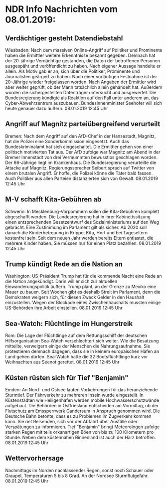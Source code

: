 # NDR Info Nachrichten vom 08.01.2019:


## Verdächtiger gesteht Datendiebstahl
Wiesbaden: Nach dem massiven Online-Angriff auf Politiker und Prominente haben die Ermittler weitere Erkenntnisse bekannt gegeben. Demnach hat der 20-jährige Verdächtige gestanden, die Daten der betroffenen Personen ausgespäht und veröffentlicht zu haben. Nach eigener Aussage handelte er allein. Als Motiv gab er an, sich über die Politiker, Prominente und Journalisten geärgert zu haben. Nach einer vorläufigen Festnahme ist der 20-Jährige wieder freigelassen worden. Nach Angaben der Ermittler wird aber weiter geprüft, ob der Mann tatsächlich allein gehandelt hat. Außerdem würden die sichergestellten Datenträger untersucht und ausgewertet. Die Bundesregierung kündigte als Reaktion auf den Fall unter anderem an, das Cyber-Abwehrzentrum auszubauen. Bundesinnenminister Seehofer will sich heute genauer dazu äußern. 08.01.2019 12:45 Uhr 

## Angriff auf Magnitz parteiübergreifend verurteilt
Bremen: Nach dem Angriff auf den AfD-Chef in der Hansestadt, Magnitz, hat die Polizei eine Sonderkommission eingesetzt. Auch das Bundeskriminalamt hat sich eingeschaltet. Die Ermittler gehen von einer politisch motivierten Tat aus. Der AfD zufolge war Magnitz am Abend in der Bremer Innenstadt von drei Vermummten bewusstlos geschlagen worden. Der 66-Jährige liegt im Krankenhaus. Die Bundesregierung verurteilte die Attacke auf Magnitz. Regierungssprecher Seibert sprach auf Twitter von einem brutalen Angriff. Er hoffe, die Polizei könne die Täter bald fassen. Auch Politiker aus allen Parteien distanzierten sich von Gewalt. 08.01.2019 12:45 Uhr 

## M-V schafft Kita-Gebühren ab
Schwerin: In Mecklenburg-Vorpommern sollen die Kita-Gebühren komplett abgeschafft werden. Die Landesregierung hat in ihrer Kabinettssitzung einen entsprechenden Gesetzentwurf des Sozialministeriums auf den Weg gebracht. Eine Zustimmung im Parlament gilt als sicher. Ab 2020 soll danach die Kinderbetreuung in Krippe, Kita, Hort und bei Tageseltern kostenfrei sein. Seit dem neuen Jahr werden bereits Eltern entlastet, die mehrere Kinder haben. Sie müssen nur für einen Platz bezahlen. 08.01.2019 12:45 Uhr 

## Trump kündigt Rede an die Nation an
Washington:	US-Präsident Trump hat für die kommende Nacht eine Rede an die Nation angekündigt. Darin will er sich zur aktuellen Einwanderungspolitik äußern. Trump plant, an der Grenze zu Mexiko eine Mauer zu bauen. Seit Wochen gibt es deshalb Streit im Parlament, denn die Demokraten weigern sich, für diesen Zweck Gelder in den Haushalt einzustellen. Wegen der Blockade eines Zwischenhaushalts mussten einige US-Behörden ihre Arbeit einstellen. 08.01.2019 12:45 Uhr 

## Sea-Watch: Flüchtlinge im Hungerstreik
Rom: Die Lage der Flüchtlinge auf dem Rettungsschiff der deutschen Hilfsorganisation Sea-Watch verschlechtert sich weiter. Wie die Besatzung mitteilte, verweigern einige der Menschen die Nahrungsaufnahme. Sie protestieren demnach dagegen, dass sie in keinem europäischen Hafen an Land gehen dürfen. Sea-Watch hatte die 32 Bootsflüchtlinge kurz vor Weihnachten aus Seenot gerettet. 08.01.2019 12:45 Uhr 

## Küsten rüsten sich für Tief "Benjamin"
Emden: An Nord- und Ostsee laufen Vorkehrungen für das heranziehende Sturmtief. Der Fährverkehr zu mehreren Inseln wurde eingestellt. In Küstenstädten wie Heiligenhafen werden mobile Hochwasserschutzwände aufgebaut. Die Behörden in Ostfriesland entscheiden am Vormittag, ob der Flutschutz am Emssperrwerk Gandersum in Anspruch genommen wird. Die Deutsche Bahn betonte, dass es zu Problemen im Zugverkehr kommen kann. Sie riet Reisenden, sich vor der Abfahrt über Ausfälle oder Verspätungen zu informieren. Tief "Benjamin" bringt Meteorologen zufolge starken Regen mit teils orkanartigen Böen von bis zu 100 Kilometern pro Stunde. Neben dem küstennahen Binnenland ist auch der Harz betroffen. 08.01.2019 12:45 Uhr 

## Wettervorhersage
Nachmittags im Norden nachlassender Regen, sonst noch Schauer oder Graupel, Temperaturen 5 bis 8 Grad. An der Nordsee Sturmflutgefahr. 08.01.2019 12:45 Uhr 
